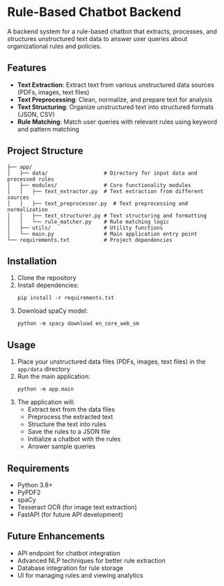 # Rule-Based Chatbot Backend

A backend system for a rule-based chatbot that extracts, processes, and structures unstructured text data to answer user queries about organizational rules and policies.

## Features

- **Text Extraction**: Extract text from various unstructured data sources (PDFs, images, text files)
- **Text Preprocessing**: Clean, normalize, and prepare text for analysis
- **Text Structuring**: Organize unstructured text into structured formats (JSON, CSV)
- **Rule Matching**: Match user queries with relevant rules using keyword and pattern matching

## Project Structure

```
├── app/
│   ├── data/                  # Directory for input data and processed rules
│   ├── modules/               # Core functionality modules
│   │   ├── text_extractor.py  # Text extraction from different sources
│   │   ├── text_preprocessor.py  # Text preprocessing and normalization
│   │   ├── text_structurer.py # Text structuring and formatting
│   │   └── rule_matcher.py    # Rule matching logic
│   ├── utils/                 # Utility functions
│   └── main.py                # Main application entry point
└── requirements.txt           # Project dependencies
```

## Installation

1. Clone the repository
2. Install dependencies:
   ```
   pip install -r requirements.txt
   ```
3. Download spaCy model:
   ```
   python -m spacy download en_core_web_sm
   ```

## Usage

1. Place your unstructured data files (PDFs, images, text files) in the `app/data` directory
2. Run the main application:
   ```
   python -m app.main
   ```
3. The application will:
   - Extract text from the data files
   - Preprocess the extracted text
   - Structure the text into rules
   - Save the rules to a JSON file
   - Initialize a chatbot with the rules
   - Answer sample queries

## Requirements

- Python 3.8+
- PyPDF2
- spaCy
- Tesseract OCR (for image text extraction)
- FastAPI (for future API development)

## Future Enhancements

- API endpoint for chatbot integration
- Advanced NLP techniques for better rule extraction
- Database integration for rule storage
- UI for managing rules and viewing analytics 
